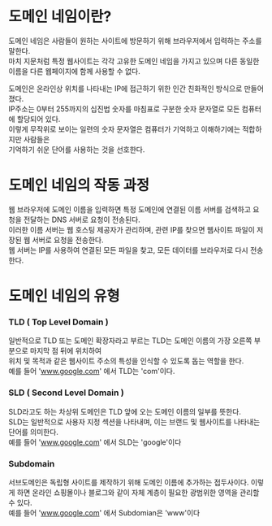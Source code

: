 # 도메인 네임이란?

도메인 네임은 사람들이 원하는 사이트에 방문하기 위해 브라우저에서 입력하는 주소를 말한다.    
마치 지문처럼 특정 웹사이트는 각각 고유한 도메인 네임을 가지고 있으며 다른 동일한 이름을 다른 웹페이지에 함께 사용할 수 없다.

도메인은 온라인상 위치를 나타내는 IP에 접근하기 위한 인간 친화적인 방식으로 만들어졌다.    
IP주소는 0부터 255까지의 십진법 숫자를 마침표로 구분한 숫자 문자열로 모든 컴퓨터에 할당되어 있다.    
이렇게 무작위로 보이는 일련의 숫자 문자열은 컴퓨터가 기억하고 이해하기에는 적합하지만 사람들은    
기억하기 쉬운 단어를 사용하는 것을 선호한다.

# 도메인 네임의 작동 과정

웹 브라우저에 도메인 이름을 입력하면 특정 도메인에 연결된 이름 서버를 검색하고 요청을 전달하는 DNS 서버로 요청이 전송된다.    
이러한 이름 서버는 웹 호스팅 제공자가 관리하며, 관련 IP를 찾으면 웹사이트 파일이 저장된 웹 서버로 요청을 전송한다.    
웹 서버는 IP를 사용하여 연결된 모든 파일을 찾고, 모든 데이터를 브라우저로 다시 전송한다.   

# 도메인 네임의 유형

### TLD ( Top Level Domain )
일반적으로 TLD 또는 도메인 확장자라고 부르는 TLD는 도메인 이름의 가장 오른쪽 부분으로 마지막 점 뒤에 위치하여   
위치 및 목적과 같은 웹사이트 주소의 특성을 인식할 수 있도록 돕는 역할을 한다.   
예를 들어  'www.google.com' 에서 TLD는 'com'이다.

### SLD ( Second Level Domain )
SLD라고도 하는 차상위 도메인은 TLD 앞에 오는 도메인 이름의 일부를 뜻한다.   
SLD는 일반적으로 사용자 지정 섹션을 나타내며, 이는 브랜드 및 웹사이트를 나타내는 단어를 의미한다.   
예를 들어  'www.google.com' 에서 SLD는 'google'이다

### Subdomain
서브도메인은 독립형 사이트를 제작하기 위해 도메인 이름에 추가하는 접두사이다.
이렇게 하면 온라인 쇼핑몰이나 블로그와 같이 자체 계층이 필요한 광범위한 영역을 관리할 수 있다.    
예를 들어  'www.google.com' 에서 Subdomian은 'www'이다
